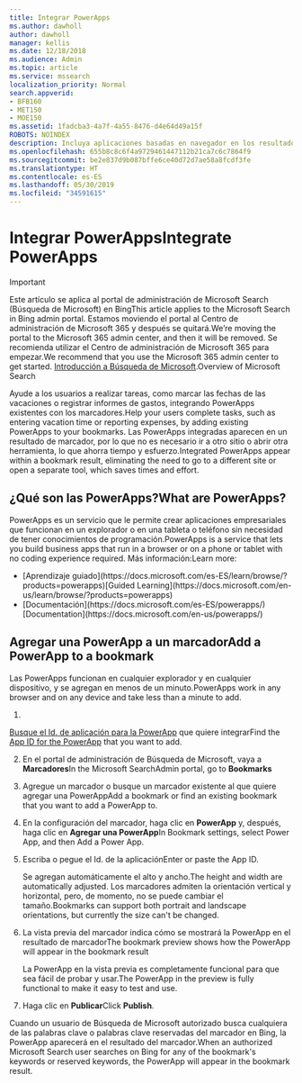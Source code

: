 ```yaml
---
title: Integrar PowerApps
ms.author: dawholl
author: dawholl
manager: kellis
ms.date: 12/18/2018
ms.audience: Admin
ms.topic: article
ms.service: mssearch
localization_priority: Normal
search.appverid:
- BFB160
- MET150
- MOE150
ms.assetid: 1fadcba3-4a7f-4a55-8476-d4e64d49a15f
ROBOTS: NOINDEX
description: Incluya aplicaciones basadas en navegador en los resultados de marcadores de Búsqueda de Microsoft
ms.openlocfilehash: 655b8c8c6f4a9729461447112b21ca7c6c7864f9
ms.sourcegitcommit: be2e837d9b087bffe6ce40d72d7ae58a8fcdf3fe
ms.translationtype: HT
ms.contentlocale: es-ES
ms.lasthandoff: 05/30/2019
ms.locfileid: "34591615"
---
```

# <a name="integrate-powerapps"></a><span data-ttu-id="3d6f0-103">Integrar PowerApps</span><span class="sxs-lookup"><span data-stu-id="3d6f0-103">Integrate PowerApps</span></span>

> [!IMPORTANT]
> <span data-ttu-id="3d6f0-104">Este artículo se aplica al portal de administración de Microsoft Search (Búsqueda de Microsoft) en Bing</span><span class="sxs-lookup"><span data-stu-id="3d6f0-104">This article applies to the Microsoft Search in Bing admin portal.</span></span> <span data-ttu-id="3d6f0-105">Estamos moviendo el portal al Centro de administración de Microsoft 365 y después se quitará.</span><span class="sxs-lookup"><span data-stu-id="3d6f0-105">We’re moving the portal to the Microsoft 365 admin center, and then it will be removed.</span></span> <span data-ttu-id="3d6f0-106">Se recomienda utilizar el Centro de administración de Microsoft 365 para empezar.</span><span class="sxs-lookup"><span data-stu-id="3d6f0-106">We recommend that you use the Microsoft 365 admin center to get started.</span></span> <span data-ttu-id="3d6f0-107">[Introducción a Búsqueda de Microsoft](overview-microsoft-search.md).</span><span class="sxs-lookup"><span data-stu-id="3d6f0-107">Overview of Microsoft Search</span></span>
    
<span data-ttu-id="3d6f0-108">Ayude a los usuarios a realizar tareas, como marcar las fechas de las vacaciones o registrar informes de gastos, integrando PowerApps existentes con los marcadores.</span><span class="sxs-lookup"><span data-stu-id="3d6f0-108">Help your users complete tasks, such as entering vacation time or reporting expenses, by adding existing PowerApps to your bookmarks.</span></span> <span data-ttu-id="3d6f0-109">Las PowerApps integradas aparecen en un resultado de marcador, por lo que no es necesario ir a otro sitio o abrir otra herramienta, lo que ahorra tiempo y esfuerzo.</span><span class="sxs-lookup"><span data-stu-id="3d6f0-109">Integrated PowerApps appear within a bookmark result, eliminating the need to go to a different site or open a separate tool, which saves times and effort.</span></span>
  
## <a name="what-are-powerapps"></a><span data-ttu-id="3d6f0-110">¿Qué son las PowerApps?</span><span class="sxs-lookup"><span data-stu-id="3d6f0-110">What are PowerApps?</span></span>

<span data-ttu-id="3d6f0-111">PowerApps es un servicio que le permite crear aplicaciones empresariales que funcionan en un explorador o en una tableta o teléfono sin necesidad de tener conocimientos de programación.</span><span class="sxs-lookup"><span data-stu-id="3d6f0-111">PowerApps is a service that lets you build business apps that run in a browser or on a phone or tablet with no coding experience required.</span></span> <span data-ttu-id="3d6f0-112">Más información:</span><span class="sxs-lookup"><span data-stu-id="3d6f0-112">Learn more:</span></span>
  
- <span data-ttu-id="3d6f0-113">
  [Aprendizaje guiado](https://docs.microsoft.com/es-ES/learn/browse/?products=powerapps)</span><span class="sxs-lookup"><span data-stu-id="3d6f0-113">[Guided Learning](https://docs.microsoft.com/en-us/learn/browse/?products=powerapps)</span></span>
    
- <span data-ttu-id="3d6f0-114">
  [Documentación](https://docs.microsoft.com/es-ES/powerapps/)</span><span class="sxs-lookup"><span data-stu-id="3d6f0-114">[Documentation](https://docs.microsoft.com/en-us/powerapps/)</span></span>
    
## <a name="add-a-powerapp-to-a-bookmark"></a><span data-ttu-id="3d6f0-115">Agregar una PowerApp a un marcador</span><span class="sxs-lookup"><span data-stu-id="3d6f0-115">Add a PowerApp to a bookmark</span></span>

<span data-ttu-id="3d6f0-116">Las PowerApps funcionan en cualquier explorador y en cualquier dispositivo, y se agregan en menos de un minuto.</span><span class="sxs-lookup"><span data-stu-id="3d6f0-116">PowerApps work in any browser and on any device and take less than a minute to add.</span></span>
  
1. <span data-ttu-id="3d6f0-117">
  [Busque el Id. de aplicación para la PowerApp](https://docs.microsoft.com/es-ES/powerapps/maker/canvas-apps/get-sessionid#get-an-app-id) que quiere integrar</span><span class="sxs-lookup"><span data-stu-id="3d6f0-117">Find the [App ID for the PowerApp](https://docs.microsoft.com/en-us/powerapps/maker/canvas-apps/get-sessionid#get-an-app-id) that you want to add.</span></span> 
    
2. <span data-ttu-id="3d6f0-118">En el portal de administración de Búsqueda de Microsoft, vaya a **Marcadores**</span><span class="sxs-lookup"><span data-stu-id="3d6f0-118">In the Microsoft SearchAdmin portal, go to **Bookmarks**</span></span>
    
3. <span data-ttu-id="3d6f0-119">Agregue un marcador o busque un marcador existente al que quiere agregar una PowerApp</span><span class="sxs-lookup"><span data-stu-id="3d6f0-119">Add a bookmark or find an existing bookmark that you want to add a PowerApp to.</span></span>
    
4. <span data-ttu-id="3d6f0-120">En la configuración del marcador, haga clic en **PowerApp** y, después, haga clic en **Agregar una PowerApp**</span><span class="sxs-lookup"><span data-stu-id="3d6f0-120">In Bookmark settings, select Power App, and then Add a Power App.</span></span>
    
5. <span data-ttu-id="3d6f0-121">Escriba o pegue el Id. de la aplicación</span><span class="sxs-lookup"><span data-stu-id="3d6f0-121">Enter or paste the App ID.</span></span>
    
    <span data-ttu-id="3d6f0-122">Se agregan automáticamente el alto y ancho.</span><span class="sxs-lookup"><span data-stu-id="3d6f0-122">The height and width are automatically adjusted.</span></span> <span data-ttu-id="3d6f0-123">Los marcadores admiten la orientación vertical y horizontal, pero, de momento, no se puede cambiar el tamaño.</span><span class="sxs-lookup"><span data-stu-id="3d6f0-123">Bookmarks can support both portrait and landscape orientations, but currently the size can't be changed.</span></span>
    
6. <span data-ttu-id="3d6f0-124">La vista previa del marcador indica cómo se mostrará la PowerApp en el resultado de marcador</span><span class="sxs-lookup"><span data-stu-id="3d6f0-124">The bookmark preview shows how the PowerApp will appear in the bookmark result</span></span>
    
    <span data-ttu-id="3d6f0-125">La PowerApp en la vista previa es completamente funcional para que sea fácil de probar y usar.</span><span class="sxs-lookup"><span data-stu-id="3d6f0-125">The PowerApp in the preview is fully functional to make it easy to test and use.</span></span>
    
7. <span data-ttu-id="3d6f0-126">Haga clic en **Publicar**</span><span class="sxs-lookup"><span data-stu-id="3d6f0-126">Click **Publish**.</span></span>
    
<span data-ttu-id="3d6f0-127">Cuando un usuario de Búsqueda de Microsoft autorizado busca cualquiera de las palabras clave o palabras clave reservadas del marcador en Bing, la PowerApp aparecerá en el resultado del marcador.</span><span class="sxs-lookup"><span data-stu-id="3d6f0-127">When an authorized Microsoft Search user searches on Bing for any of the bookmark's keywords or reserved keywords, the PowerApp will appear in the bookmark result.</span></span>

  

